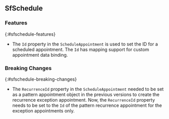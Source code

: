 ## SfSchedule

### Features
{:#sfschedule-features}

* The `Id` property in the `ScheduleAppointment` is used to set the ID for a scheduled appointment. The `Id` has mapping support for custom appointment data binding.

### Breaking Changes
{:#sfschedule-breaking-changes}

* The `RecurrenceId` property in the `ScheduleAppointment` needed to be set as a pattern appointment object in the previous versions to create the recurrence exception appointment. Now, the `RecurrenceId` property needs to be set to the `Id` of the pattern recurrence appointment for the exception appointments only.